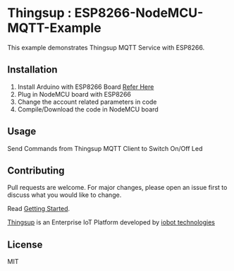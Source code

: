 # Thingsup : ESP8266-NodeMCU-MQTT-Example

This example demonstrates Thingsup MQTT Service with ESP8266.

## Installation

1. Install Arduino with ESP8266 Board [Refer Here](https://github.com/esp8266/Arduino#installing-with-boards-manager)
2. Plug in NodeMCU board with ESP8266
3. Change the account related parameters in code 
4. Compile/Download the code in NodeMCU board

## Usage

Send Commands from Thingsup MQTT Client to Switch On/Off Led

## Contributing
Pull requests are welcome. For major changes, please open an issue first to discuss what you would like to change.

Read [Getting Started](https://thingsup.io/getting-started/).

[Thingsup](https://thingsup.io) is an Enterprise IoT Platform developed by [iobot technologies](https://www.iobot.in) 

## License
MIT
